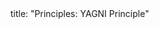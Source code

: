 <frontmatter>
title: "Principles: YAGNI Principle"
</frontmatter>

<include src="navbar.md" boilerplate />

<include src="unit-inPage-asFlat.md" boilerplate />